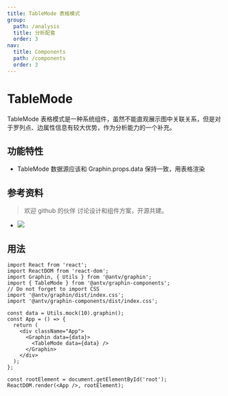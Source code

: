 ```yaml
---
title: TableMode 表格模式
group:
  path: /analysis
  title: 分析配套
  order: 3
nav:
  title: Components
  path: /components
  order: 3
---
```


# TableMode

TableMode 表格模式是一种系统组件，虽然不能直观展示图中关联关系，但是对于罗列点、边属性信息有较大优势，作为分析能力的一个补充。

## 功能特性

- TableMode 数据源应该和 Graphin.props.data 保持一致，用表格渲染

## 参考资料

> 欢迎 github 的伙伴 讨论设计和组件方案，开源共建。

- ![](https://gw.alipayobjects.com/mdn/rms_402c1a/afts/img/A*iNtkTIpsuKYAAAAAAAAAAAAAARQnAQ)

## 用法

```tsx | pure
import React from 'react';
import ReactDOM from 'react-dom';
import Graphin, { Utils } from '@antv/graphin';
import { TableMode } from '@antv/graphin-components';
// Do not forget to import CSS
import '@antv/graphin/dist/index.css';
import '@antv/graphin-components/dist/index.css';

const data = Utils.mock(10).graphin();
const App = () => {
  return (
    <div className="App">
      <Graphin data={data}>
        <TableMode data={data} />
      </Graphin>
    </div>
  );
};

const rootElement = document.getElementById('root');
ReactDOM.render(<App />, rootElement);
```
